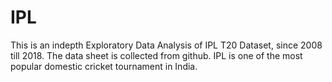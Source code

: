 # IPL
This is an indepth Exploratory Data Analysis of IPL T20 Dataset, since 2008 till 2018. The data sheet is collected from github. IPL is one of the most popular domestic cricket tournament in India.
